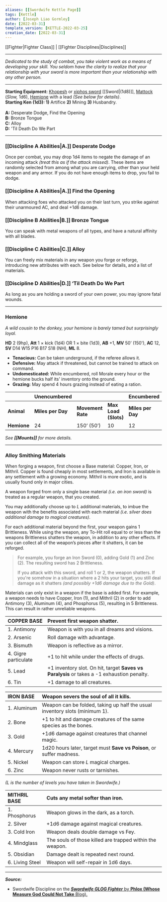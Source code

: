 ```yaml
---
aliases: [[Swordwife Kettle Page]]
tags: [Kettle]
author: [Joseph Liao Gormley]
date: [2022-03-31]
template_version: [KETTLE-2022-03-25]
creation_date: [2022-03-31]
---
```

[[Fighter|Fighter Class]] | [[Fighter Disciplines|Disciplines]]
___
*Dedicated to the study of combat, you take violent work as a means of developing your skill. You seldom have the clarity to realize that your relationship with your sword is more important than your relationship with any other person.*
<!--Your skill with a saber is only outmatched by your ability to induce ire in your foes. You'll stop at nothing to be recognized for your devilish escapades.

You look out for yourself at all costs. 

Duelling Schlager https://www.dannydutch.com/post/the-traditional-german-sword-fighting-tradition-called-mensur

Based on the Swordwife by Whose Measure God Could Not Take.-->
___
**Starting Equipment:** [Khopesh](https://www.google.com/search?q=khopesh&hl=en&sxsrf=APq-WBuVK4O2Rhb46JnDsTFJ8rz02UrtuA:1648748449816&source=lnms&tbm=isch&sa=X&ved=2ahUKEwjHirPN8vD2AhWNVs0KHb5IAOwQ_AUoAXoECAIQAw&biw=1920&bih=955) or [xiphos sword](https://www.google.com/search?q=xiphos&hl=en&sxsrf=APq-WBv7FrsvYQGUU_662dIprNr5q9YI2A:1648748573182&source=lnms&tbm=isch&sa=X&ved=2ahUKEwja5pyI8_D2AhWVXc0KHfB_BQIQ_AUoAXoECAIQAw&biw=1920&bih=955&dpr=1) [[Sword|(1d8)]], [Mattock](https://en.wikipedia.org/wiki/Mattock) (*Slow,* 1d6), [Hemione](https://en.wikipedia.org/wiki/Onager) with a lead *(See below for details)*.<br>**Starting Ken (1d3): 1)** Artifice **2)** Mining **3)** Husbandry.<br><br>**A:** Desperate Dodge, Find the Opening<br>**B:** Bronze Tongue<br>**C:** Alloy<br>**D:** 'Til Death Do We Part
___
### [[Discipline A Abilities|A.]] Desperate Dodge
Once per combat, you may drop 1d4 items to negate the damage of an incoming attack *(treat this as if the attack missed)*. These items are randomly selected from among what you are carrying, other than your held weapon and any armor. If you do not have enough items to drop, you fail to dodge.

### [[Discipline A Abilities|A.]] Find the Opening
When attacking foes who attacked you on their last turn, you strike against their unarmoured AC, and deal +1d6 damage.


### [[Discipline B Abilities|B.]] Bronze Tongue
You can speak with metal weapons of all types, and have a natural affinity with all blades.

### [[Discipline C Abilities|C.]] Alloy
You can freely mix materials in any weapon you forge or reforge, introducing new attributes with each. See below for details, and a list of materials.

### [[Discipline D Abilities|D.]] ‘Til Death Do We Part
As long as you are holding a sword of your own power, you may ignore fatal wounds.

<!--Based on the Swordwife by Whose Measure God Could Not Take.-->

___
### Hemione
*A wild cousin to the donkey, your hemione is barely tamed but surprisingly loyal.*

**HD** 2 (9hp), **Att** 1 × kick (1d4) OR 1 × bite (1d3), **AB** +1, **MV** 50’ (150'),
**AC** 12, **SV** D14 W15 P16 B17 S18 (NH), **ML** 8.

* **Tenacious:** Can be taken underground, if the referee allows it.
* **Defensive:** May attack if threatened, but cannot be trained to attack on command.
* **Undomesticated:** While encumbered, roll Morale every hour or the hemione bucks half its' inventory onto the ground.
* **Grazing:** May spend 4 hours grazing instead of eating a ration.

|                |  Unencumbered                 |       |                      |  Encumbered                 |                   |                      |
| -------------- | ----------------- | ----------------- | -------------------- | ----------------- | ----------------- | -------------------- |
| **Animal**     | **Miles per Day** | **Movement Rate** | **Max Load (Slots)** | **Miles per Day** | **Movement Rate** | **Max Load (Slots)** |
| **Hemione**       | 24                | 150’ (50’)        | 10                | 12                | 75’ (25’)         | 30                |

*See **[[Mounts]]** for more details.*
___
### Alloy Smithing Materials
When forging a weapon, first choose a Base material: Copper, Iron, or Mithril. Copper is found cheaply in most settlements, and Iron is available in any settlement with a growing economy. Mithril is more exotic, and is usually found only in major cities.

A weapon forged from only a single base material *(i.e. an iron sword)* is treated as a regular weapon, that you created.

You may additionally choose up to $L$ additional materials, to imbue the weapon with the benefits associated with each material *(i.e. silver does additional damage to magical creatures)*.

For each additional material beyond the first, your weapon gains 1 Brittleness. While using the weapon, any To-Hit roll equal to or less than the weapons Brittleness shatters the weapon, in addition to any other effects. If you can collect all of the weapon’s pieces after it shatters, it can be reforged.

> For example, you forge an Iron Sword (0), adding Gold (1) and Zinc (2). The resulting sword has 2 Brittleness.
> 
> If you attack with this sword, and roll 1 or 2, the weapon shatters. If you're somehow in a situation where a 2 hits your target, you still deal damage as it shatters *(and possibly +1d6 damage due to the Gold)*.

Materials can only exist in a weapon if the base is added first. For example, a weapon needs to have Copper, Iron (1), and Mithril (2) in order to add Antimony (3), Aluminum (4), and Phosphorus (5), resulting in 5 Brittleness. This can result in rather unreliable weapons.

| COPPER BASE          | Prevent first weapon shatter.                                                             |
|:-------------------- |:----------------------------------------------------------------------------------------- |
| 1. Antimony          | Weapon is with you in all dreams and visions.                                             |
| 2. Arsenic           | Roll damage with advantage.                                                               |
| 3. Bismuth           | Weapon is reflective as a mirror.                                                         |
| 4. Gigre particulate | +1 to hit while under the effects of drugs.                                               |
| 5. Lead              | +1 inventory slot. On hit, target **Saves vs Paralysis** or takes a -1 exhaustion penalty. |
| 6. Tin               | +1 damage to all creatures.                                                               |

| IRON BASE        | Weapon severs the soul of all it kills.                                     |
|:---------------- |:--------------------------------------------------------------------------- |
| 1.&nbsp;Aluminum | Weapon can be folded, taking up half the usual inventory slots (minimum 1). |
| 2. Bone          | +1 to hit and damage creatures of the same species as the bones.            |
| 3. Gold          | +1d6 damage against creatures that channel magic.                           |
| 4. Mercury       | 1d20 hours later, target must **Save vs Poison**, or suffer madness.                |
| 5. Nickel        | Weapon can store $L$ magical charges.                                           |
| 6. Zinc          | Weapon never rusts or tarnishes.                                            |

*($L$ is the number of levels you have taken in Swordwife.)*

| MITHRIL BASE    | Cuts any metal softer than iron.                         |
|:--------------- |:-------------------------------------------------------- |
| 1. Phosphorus   | Weapon glows in the dark, as a torch.                    |
| 2. Silver       | +1d6 damage against magical creatures.                   |
| 3. Cold Iron    | Weapon deals double damage vs Fey.                       |
| 4. Mindglass    | The souls of those killed are trapped within the weapon. |
| 5. Obsidian     | Damage dealt is repeated next round.                     |
| 6. Living Steel | Weapon will self-repair in 1d6 days.                     |

___
***Source:***
- Swordwife Discipline on the [***Swordwife GLOG Fighter*** by **Phlox (Whose Measure God Could Not Take** Blog).](https://whosemeasure.blogspot.com/2020/05/glog-fighter-discipline-swordwife.html)